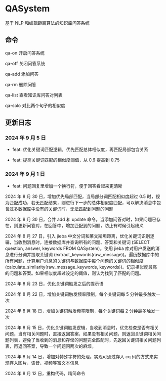 # QASystem

基于 NLP 和编辑距离算法的知识库问答系统

## 命令

qa-on 开启问答系统

qa-off 关闭问答系统

qa-add 添加问答

qa-rm 删除问答

qa-list 查看知识库问答对列表

qa-solo 对比两个句子的相似度

## 更新日志

### 2024 年 9 月 5 日

- feat: 优化关键词匹配逻辑，优先匹配总体相似度，再匹配局部包含关系

- feat: 提高关键词匹配的相似度阈值，从 0.6 提高到 0.75

### 2024 年 9 月 1 日

- feat: 问题回复里增加一个换行符，便于回答看起来更清晰

2024 年 8 月 30 日，增加优先局部匹配，当局部分词匹配相似度超过 0.5 时，视为匹配成功，若无匹配结果，则进行下一步的总体相似度匹配，可以解决消息中包含过多数据库中没有的关键词时，无法匹配到问题的问题

2024 年 8 月 30 日，合并 add 和 update 命令，当添加问答对时，如果问题已存在，则更新问答对，在回答中，增加匹配到的问题，防止有时候引起歧义

2024 年 8 月 27 日，引入 jieba 中文分词和莱文斯坦距离，优化关键词识别逻辑，当收到消息时，连接数据库并查询所有的问题、答案和关键词 (SELECT question, answer, keywords FROM QASystem)。使用 jieba 库对用户发送的消息进行分词并提取关键词 (extract_keywords(raw_message))。遍历数据库中的所有问题，计算用户消息的关键词与数据库中每个问题的关键词的相似度 (calculate_similarity(raw_message_keywords, keywords))。记录相似度最高的问题和答案。如果相似度超过设定的阈值，则认为找到了匹配的问题。

2024 年 8 月 23 日，优化关键词触发之后的提示语

2024 年 8 月 22 日，增加关键词触发频率限制，每个关键词每 5 分钟最多触发一次

2024 年 8 月 18 日，增加关键词触发频率限制，每个关键词每 2 分钟最多触发一次

2024 年 8 月 15 日，优化关键词触发逻辑，当收到消息时，优先检查是否有相关问题，当有相关问题时，直接返回答案，如果没有相关问题，则返回关键词相关问题列表，避免了当收到的消息和存储的问题完全匹配时，先返回关键词相关问题列表，再返回答案，导致一个问题问两次的麻烦。

2024 年 8 月 14 日，增加对特殊字符的处理，实现可通过存入 cq 码的方式来实现存入图片、语音、视频等富文本信息

2024 年 8 月 12 日，重构代码，精简命令
